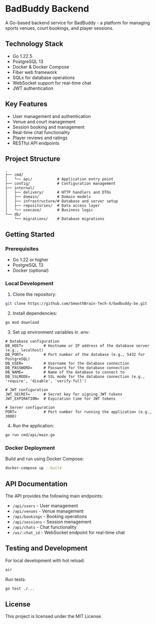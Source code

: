 # BadBuddy Backend

A Go-based backend service for BadBuddy - a platform for managing sports venues, court bookings, and player sessions.

## Technology Stack

- Go 1.22.5
- PostgreSQL 13
- Docker & Docker Compose
- Fiber web framework
- SQLx for database operations
- WebSocket support for real-time chat
- JWT authentication

## Key Features
- User management and authentication
- Venue and court management
- Session booking and management
- Real-time chat functionality
- Player reviews and ratings
- RESTful API endpoints

## Project Structure

```
.
├── cmd/
│   └── api/           # Application entry point
├── config/            # Configuration management
├── internal/
│   ├── delivery/      # HTTP handlers and DTOs
│   ├── domain/        # Domain models
│   ├── infrastructure/# Database and server setup
│   ├── repositories/  # Data access layer
│   └── usecase/       # Business logic
└── db/
    └── migrations/    # Database migrations
```

## Getting Started

### Prerequisites

- Go 1.22 or higher
- PostgreSQL 13
- Docker (optional)

### Local Development

1. Clone the repository:
```bash
git clone https://github.com/SmoothBrain-Tech-X/badbuddy-be.git
```

2. Install dependencies:
```bash
go mod download
```

3. Set up environment variables in .env:
```env
# Database configuration
DB_HOST=         # Hostname or IP address of the database server (e.g., localhost)
DB_PORT=         # Port number of the database (e.g., 5432 for PostgreSQL)
DB_USER=         # Username for the database connection
DB_PASSWORD=     # Password for the database connection
DB_NAME=         # Name of the database to connect to
DB_SSLMODE=      # SSL mode for the database connection (e.g., 'require', 'disable', 'verify-full')

# JWT configuration
JWT_SECRET=      # Secret key for signing JWT tokens
JWT_EXPIRATION=  # Expiration time for JWT tokens

# Server configuration
PORT=            # Port number for running the application (e.g., 3000)
```

4. Run the application:
```bash
go run cmd/api/main.go
```

### Docker Deployment

Build and run using Docker Compose:

```bash
docker-compose up --build
```

## API Documentation

The API provides the following main endpoints:

- `/api/users` - User management
- `/api/venues` - Venue management
- `/api/bookings` - Booking operations
- `/api/sessions` - Session menagement
- `/api/chats` - Chat functionality
- `/ws/:chat_id` - WebSocket endpoint for real-time chat

## Testing and Development

For local development with hot reload:

```bash
air
```

Run tests:

```bash
go test ./...
```

## License

This project is licensed under the MIT License.


